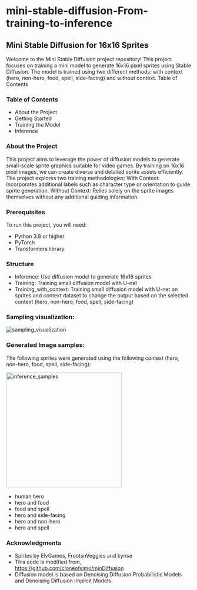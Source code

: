 # mini-stable-diffusion-From-training-to-inference

## Mini Stable Diffusion for 16x16 Sprites
Welcome to the Mini Stable Diffusion project repository! This project focuses on training a mini model to generate 16x16 pixel sprites using Stable Diffusion. The model is trained using two different methods: with context (hero, non-hero, food, spell, side-facing) and without context.
Table of Contents

### Table of Contents
- About the Project
- Getting Started
- Training the Model
- Inference

### About the Project
This project aims to leverage the power of diffusion models to generate small-scale sprite graphics suitable for video games. By training on 16x16 pixel images, we can create diverse and detailed sprite assets efficiently. The project explores two training methodologies:
With Context: Incorporates additional labels such as character type or orientation to guide sprite generation.
Without Context: Relies solely on the sprite images themselves without any additional guiding information.

### Prerequisites
To run this project, you will need:
- Python 3.8 or higher
- PyTorch
- Transformers library

### Structure
- Inference: Use diffusion model to generate 16x16 sprites
- Training: Training small diffusion model with U-net
- Training_with_context: Training small diffusion model with U-net on sprites and context dataset to change the output based on the selected context (hero, non-hero, food, spell, side-facing)

### Sampling visualization:

![sampling_visualization](https://github.com/user-attachments/assets/6d8ad294-09e8-4cc7-8207-78dfa725a14e)


### Generated Image samples:
The following sprites were generated using the following context (hero, non-hero, food, spell, side-facing):

<img width="314" alt="inference_samples" src="https://github.com/user-attachments/assets/641769e5-ee27-4863-95d5-4f313979a6bf">

- human hero
- hero and food
- food and spell
- hero and side-facing
- hero and non-hero
- hero and spell
  
### Acknowledgments
- Sprites by ElvGames, FrootsnVeggies and kyrise
- This code is modified from, https://github.com/cloneofsimo/minDiffusion
- Diffusion model is based on Denoising Diffusion Probabilistic Models and Denoising Diffusion Implicit Models
